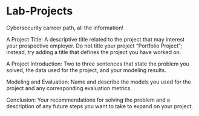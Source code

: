 # Lab-Projects
Cybersecurity carreer path, all the information!

A Project Title: A descriptive title related to the project that may interest your prospective employer.  Do not title your project “Portfolio Project”; instead, try adding a title that defines the project you have worked on.

A Project Introduction: Two to three sentences that state the problem you solved, the data used for the project, and your modeling results.

Modeling and Evaluation: Name and describe the models you used for the project and any corresponding evaluation metrics. 

Conclusion: Your recommendations for solving the problem and a description of any future steps you want to take to expand on your project.
